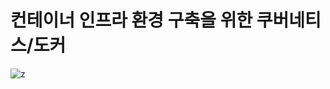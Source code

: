 # 컨테이너 인프라 환경 구축을 위한 쿠버네티스/도커
![z](https://user-images.githubusercontent.com/87686562/152534383-9adfda05-9720-4fab-ab11-68f0c4bf18bd.jpeg)